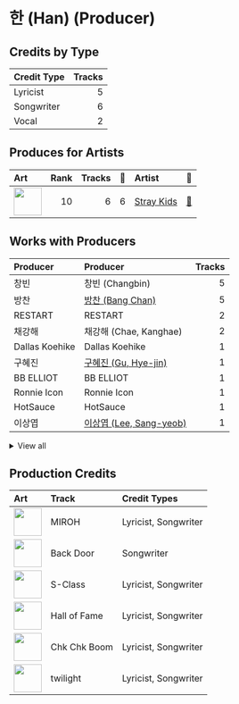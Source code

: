 # 한 (Han) (Producer)

## Credits by Type

| Credit Type | Tracks |
|:---|---:|
| Lyricist | 5 |
| Songwriter | 6 |
| Vocal | 2 |

## Produces for Artists

| Art | Rank | Tracks | 💚 | Artist | 🔗 |
|:---|---:|---:|---:|:---|:---|
| <img src="https://i.scdn.co/image/ab6761610000e5eb75237a1ba0379041476012b3" alt="" width="50" /> | 10 | 6 | 6 | [Stray Kids](../../artists/stray_kids/overview.md) | [🔗](https://open.spotify.com/artist/2dIgFjalVxs4ThymZ67YCE) |

## Works with Producers

| Producer | Producer | Tracks |
|:---|:---|---:|
| 창빈 | 창빈 (Changbin) | 5 |
| 방찬 | [방찬 (Bang Chan)](../방찬_(bang_chan)/overview.md) | 5 |
| RESTART | RESTART | 2 |
| 채강해 | 채강해 (Chae, Kanghae) | 2 |
| Dallas Koehike | Dallas Koehike | 1 |
| 구혜진 | [구혜진 (Gu, Hye-jin)](../구혜진_(gu,_hye-jin)/overview.md) | 1 |
| BB ELLIOT | BB ELLIOT | 1 |
| Ronnie Icon | Ronnie Icon | 1 |
| HotSauce | HotSauce | 1 |
| 이상엽 | [이상엽 (Lee, Sang-yeob)](../이상엽_(lee,_sang-yeob)/overview.md) | 1 |


<details>
<summary>View all</summary>

| Producer | Producer | Tracks |
|:---|:---|---:|
| Manny Marroquin | [Manny Marroquin](../manny_marroquin/overview.md) | 1 |
| 윤원권 | 윤원권 (Yoon, Won-kwon) | 1 |
| Chris Calland | Chris Calland | 1 |
| 베르사최 | 베르사최 (Versachoi) | 1 |

</details>


## Production Credits

| Art | Track | Credit Types |
|:---|:---|:---|
| <img src="https://i.scdn.co/image/ab67616d0000b273cbb25c0de45e6a6ded073802" alt="" width="50" /> | MIROH | Lyricist, Songwriter |
| <img src="https://i.scdn.co/image/ab67616d0000b273703093f86fd5c8bd79500610" alt="" width="50" /> | Back Door | Songwriter |
| <img src="https://i.scdn.co/image/ab67616d0000b273e27ba26bc14a563bf3d09882" alt="" width="50" /> | S-Class | Lyricist, Songwriter |
| <img src="https://i.scdn.co/image/ab67616d0000b273e27ba26bc14a563bf3d09882" alt="" width="50" /> | Hall of Fame | Lyricist, Songwriter |
| <img src="https://i.scdn.co/image/ab67616d0000b27351700837cdbc6adddb88560a" alt="" width="50" /> | Chk Chk Boom | Lyricist, Songwriter |
| <img src="https://i.scdn.co/image/ab67616d0000b27351700837cdbc6adddb88560a" alt="" width="50" /> | twilight | Lyricist, Songwriter |